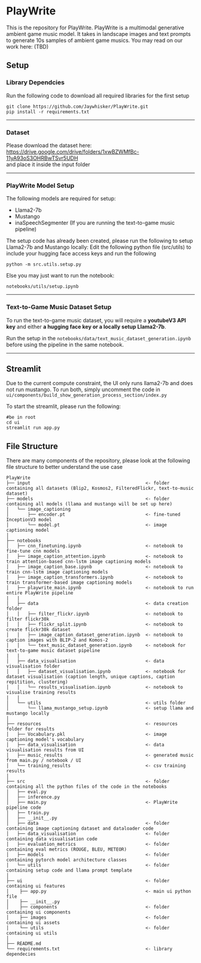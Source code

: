 # PlayWrite
This is the repository for PlayWrite. PlayWrite is a multimodal generative ambient game music model. It takes in landscape images and text prompts to generate 10s samples of ambient game musics.
You may read on our work here: (TBD)

## Setup
### Library Dependcies
Run the following code to download all required libraries for the first setup
```
git clone https://github.com/Jaywhisker/PlayWrite.git
pip install -r requirements.txt
```
___
### Dataset
Please download the dataset here: https://drive.google.com/drive/folders/1xwBZWMfBc-11yA93oS3OHRBwTSvr5UDH <br/> and place it inside the input folder
___
### PlayWrite Model Setup
The following models are required for setup:
- Llama2-7b
- Mustango
- inaSpeechSegmenter (If you are running the text-to-game music pipeline)

The setup code has already been created, please run the following to setup Llama2-7b and Mustango locally:
Edit the following python file (src/utils) to include your hugging face access keys and run the following
```
python -m src.utils.setup.py
```
Else you may just want to run the notebook:
```
notebooks/utils/setup.ipynb
```
___
### Text-to-Game Music Dataset Setup
To run the text-to-game music dataset, you will require a **youtubeV3 API key** and either **a hugging face key or a locally setup Llama2-7b**.

Run the setup in the ```notebooks/data/text_music_dataset_generation.ipynb``` before using the pipeline in the same notebook.
___
## Streamlit
Due to the current compute constraint, the UI only runs llama2-7b and does not run mustango. To run both, simply uncomment the code in ```ui/components/build_show_generation_process_section/index.py```

To start the streamlit, please run the following:
```
#be in root
cd ui
streamlit run app.py
```

## File Structure
There are many components of the repository, please look at the following file structure to better understand the use case
```{ssh}
PlayWrite
├── input                                           <- folder containing all datasets (Blip2, Kosmos2, FilteredFlickr, text-to-music dataset)
├── models                                          <- folder containing all models (llama and mustango will be set up here)
│   └── image_captioning 
│       ├── encoder.pt                              <- fine-tuned InceptionV3 model
│       └── model.pt                                <- image captioning model
│
├── notebooks
│   ├── cnn_finetuning.ipynb                        <- notebook to fine-tune cnn models
│   ├── image_caption_attention.ipynb               <- notebook to train attention-based cnn-lstm image captioning models
│   ├── image_caption_base.ipynb                    <- notebook to train cnn-lstm image captioning models
│   ├── image_caption_transformers.ipynb            <- notebook to train transformer-based image captioning models
│   ├── playwrite_main.ipynb                        <- notebook to run entire PlayWrite pipeline
|   |
│   ├── data                                        <- data creation folder
│   │   ├── filter_flickr.ipynb                     <- notebook to filter flickr30k
│   │   ├── flickr_split.ipynb                      <- notebook to create flickr30k dataset
│   │   ├── image_caption_dataset_generation.ipynb  <- notebook to caption images with BLIP-2 and Komos-2
│   │   └── text_music_dataset_generation.ipynb     <- notebook for text-to-game music dataset pipeline
|   |
│   ├── data_visualisation                          <- data visualisation folder
│   │   ├── dataset_visualisation.ipynb             <- notebook for dataset visualisation (caption length, unique captions, caption repitition, clustering)
│   │   └── results_visualisation.ipynb             <- notebook to visualise training results
|   |
│   └── utils                                       <- utils folder
│       └── llama_mustango_setup.ipynb              <- setup llama and mustango locally
│
├── resources                                       <- resources folder for results 
│   ├── Vocabulary.pkl                              <- image captioning model's vocabulary
│   ├── data_visualisation                          <- data visualisation results from UI
│   ├── music_results                               <- generated music from main.py / notebook / UI
│   └── training_results                            <- csv training results
│
├── src                                             <- folder containing all the python files of the code in the notebooks
│   ├── eval.py
│   ├── inference.py
│   ├── main.py                                     <- PlayWrite pipeline code
│   ├── train.py
│   ├── __init__.py
│   ├── data                                        <- folder containing image captioning dataset and dataloader code
│   ├── data_visualisation                          <- folder containing data visualisation code 
│   ├── evaluation_metrics                          <- folder containing eval metrics (ROUGE, BLEU, METEOR)
│   ├── models                                      <- folder containing pytorch model architecture classes
│   └── utils                                       <- folder containing setup code and llama prompt template
│
├── ui                                              <- folder containing ui features
│    ├── app.py                                     <- main ui python file
│    ├── __init__.py
│    ├── components                                 <- folder containing ui components
│    ├── images                                     <- folder containing ui assets
│    └── utils                                      <- folder containing ui utils
│
├── README.md
└── requirements.txt                                <- library dependecies
```
